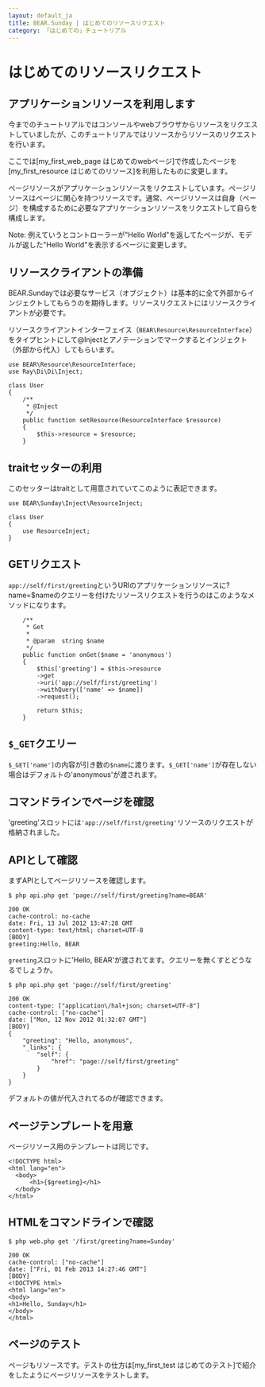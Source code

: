 ```yaml
---
layout: default_ja
title: BEAR.Sunday | はじめてのリソースリクエスト
category: 「はじめての」チュートリアル
---
```

# はじめてのリソースリクエスト

## アプリケーションリソースを利用します 

今までのチュートリアルではコンソールやwebブラウザからリソースをリクエストしていましたが、このチュートリアルではリソースからリソースのリクエストを行います。

ここでは[my_first_web_page はじめてのwebページ]で作成したページを[my_first_resource はじめてのリソース]を利用したものに変更します。

ページリソースがアプリケーションリソースをリクエストしています。ページリソースはページに関心を持つリソースです。通常、ページリソースは自身（ページ）を構成するために必要なアプリケーションリソースをリクエストして自らを構成します。


 Note: 例えていうとコントローラーが"Hello World"を返してたページが、モデルが返した"Hello World"を表示するページに変更します。

## リソースクライアントの準備 

BEAR.Sundayでは必要なサービス（オブジェクト）は基本的に全て外部からインジェクトしてもらうのを期待します。リソースリクエストにはリソースクライアントが必要です。

リソースクライアントインターフェイス（`BEAR\Resource\ResourceInterface`）をタイプヒントにして@Injectとアノテーションでマークするとインジェクト（外部から代入）してもらいます。

```
use BEAR\Resource\ResourceInterface;
use Ray\Di\Di\Inject;
```
```
class User
{
    /**
     * @Inject
     */
    public function setResource(ResourceInterface $resource)
    {
        $this->resource = $resource;
    }
```

## traitセッターの利用 
このセッターはtraitとして用意されていてこのように表記できます。
```
use BEAR\Sunday\Inject\ResourceInject;

class User
{
    use ResourceInject;
}
```

## GETリクエスト 

`app://self/first/greeting`というURIのアプリケーションリソースに?name=$nameのクエリーを付けたリソースリクエストを行うのはこのようなメソッドになります。

```
    /**
     * Get
     *
     * @param  string $name
     */
    public function onGet($name = 'anonymous')
    {
        $this['greeting'] = $this->resource
        ->get
        ->uri('app://self/first/greeting')
        ->withQuery(['name' => $name])
        ->request();
        
        return $this;
    }
```

## `$_GET`クエリー 

`$_GET['name']`の内容が引き数の`$name`に渡ります。`$_GET['name']`が存在しない場合はデフォルトの'anonymous'が渡されます。

## コマンドラインでページを確認 

'greeting'スロットには`'app://self/first/greeting'`リソースのリクエストが格納されました。

## APIとして確認 

まずAPIとしてページリソースを確認します。

```
$ php api.php get 'page://self/first/greeting?name=BEAR'
```
```
200 OK
cache-control: no-cache
date: Fri, 13 Jul 2012 13:47:28 GMT
content-type: text/html; charset=UTF-8
[BODY]
greeting:Hello, BEAR
```

`greeting`スロットに'Hello, BEAR'が渡されてます。クエリーを無くすとどうなるでしょうか。

```
$ php api.php get 'page://self/first/greeting'
```
```
200 OK
content-type: ["application\/hal+json; charset=UTF-8"]
cache-control: ["no-cache"]
date: ["Mon, 12 Nov 2012 01:32:07 GMT"]
[BODY]
{
    "greeting": "Hello, anonymous",
    "_links": {
        "self": {
            "href": "page://self/first/greeting"
        }
    }
}
```

デフォルトの値が代入されてるのが確認できます。

## ページテンプレートを用意 

ページリソース用のテンプレートは同じです。
```
<!DOCTYPE html>
<html lang="en">
  <body>
      <h1>{$greeting}</h1>
  </body>
</html>
```

## HTMLをコマンドラインで確認 

```
$ php web.php get '/first/greeting?name=Sunday'
```
```
200 OK
cache-control: ["no-cache"]
date: ["Fri, 01 Feb 2013 14:27:46 GMT"]
[BODY]
<!DOCTYPE html>
<html lang="en">
<body>
<h1>Hello, Sunday</h1>
</body>
</html>
```

## ページのテスト 
ページもリソースです。テストの仕方は[my_first_test はじめてのテスト]で紹介をしたようにページリソースをテストします。